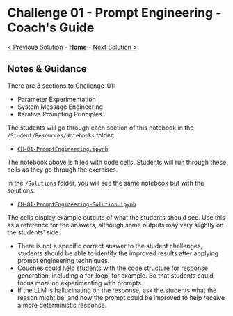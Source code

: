 # Challenge 01 - Prompt Engineering - Coach's Guide 

[< Previous Solution](./Solution-00.md) - **[Home](./README.md)** - [Next Solution >](./Solution-02.md)

## Notes & Guidance
There are 3 sections to Challenge-01: 
- Parameter Experimentation
- System Message Engineering
- Iterative Prompting Principles.

The students will go through each section of this notebook in the `/Student/Resources/Notebooks` folder:
- [`CH-01-PromptEngineering.ipynb`](../Student/Resources/Notebooks/CH-01-PromptEngineering.ipynb)
  
The notebook above is filled with code cells. Students will run through these cells as they go through the exercises. 

In the `/Solutions` folder, you will see the same notebook but with the solutions:
- [`CH-01-PromptEngineering-Solution.ipynb`](./Solutions/CH-01-PromptEngineering-Solution.ipynb)

The cells display example outputs of what the students should see. Use this as a reference for the answers, although some outputs may vary slightly on the students' side. 

- There is not a specific correct answer to the student challenges, students should be able to identify the improved results after applying prompt engineering techniques.
- Couches could help students with the code structure for response generation, including a for-loop, for example. So that students could focus more on experimenting with prompts.
- If the LLM is hallucinating on the response, ask the students what the reason might be, and how the prompt could be improved to help receive a more deterministic response.






